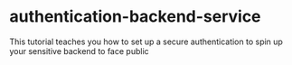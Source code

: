 # authentication-backend-service
This tutorial teaches you how to set up a secure authentication to spin up your sensitive backend to face public
